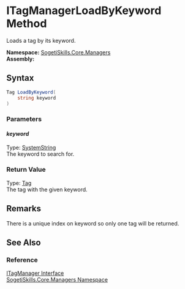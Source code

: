 ITagManagerLoadByKeyword Method
===============================
Loads a tag by its keyword.

**Namespace:** [SogetiSkills.Core.Managers][1]  
**Assembly:**

Syntax
------

```csharp
Tag LoadByKeyword(
	string keyword
)
```

### Parameters

#### *keyword*
Type: [SystemString][2]  
The keyword to search for.

### Return Value
Type: [Tag][3]  
The tag with the given keyword.

Remarks
-------
 There is a unique index on keyword so only one tag will be returned. 

See Also
--------

### Reference
[ITagManager Interface][4]  
[SogetiSkills.Core.Managers Namespace][1]  

[1]: ../README.md
[2]: http://msdn.microsoft.com/en-us/library/s1wwdcbf
[3]: ../../SogetiSkills.Core.Models/Tag/README.md
[4]: README.md